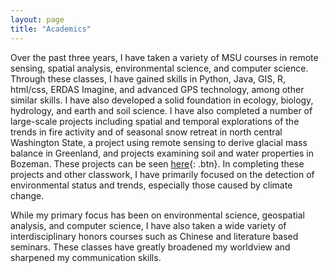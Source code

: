 ```yaml
---
layout: page
title: "Academics"
---
```


Over the past three years, I have taken a variety of MSU courses in remote sensing, spatial analysis, environmental science, and computer science. Through these classes, I have gained skills in Python, Java, GIS, R, html/css, ERDAS Imagine, and advanced GPS technology, among other similar skills. I have also developed a solid foundation in ecology, biology, hydrology, and earth and soil science. I have also completed a number of large-scale projects including spatial and temporal explorations of the trends in fire activity and of seasonal snow retreat in north central Washington State, a project using remote sensing to derive glacial mass balance in Greenland, and projects examining soil and water properties in Bozeman. These projects can be seen [here](projects.md){: .btn}. In completing these projects and other classwork, I have primarily focused on the detection of environmental status and trends, especially those caused by climate change. 

While my primary focus has been on environmental science, geospatial analysis, and computer science, I have also taken a wide variety of interdisciplinary honors courses such as Chinese and literature based seminars. These classes have greatly broadened my worldview and sharpened my communication skills.



